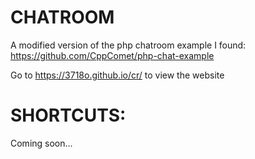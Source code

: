 # CHATROOM
A modified version of the php chatroom example I found: https://github.com/CppComet/php-chat-example

Go to https://3718o.github.io/cr/ to view the website

 
# SHORTCUTS:

Coming soon...
